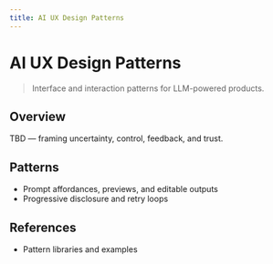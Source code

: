 ```yaml
---
title: AI UX Design Patterns
---
```


# AI UX Design Patterns

> Interface and interaction patterns for LLM-powered products.

## Overview

TBD — framing uncertainty, control, feedback, and trust.

## Patterns

- Prompt affordances, previews, and editable outputs
- Progressive disclosure and retry loops

## References

- Pattern libraries and examples

